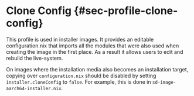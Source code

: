 # Clone Config {#sec-profile-clone-config}

This profile is used in installer images. It provides an editable
configuration.nix that imports all the modules that were also used when
creating the image in the first place. As a result it allows users to edit
and rebuild the live-system.

On images where the installation media also becomes an installation target,
copying over `configuration.nix` should be disabled by
setting `installer.cloneConfig` to `false`.
For example, this is done in `sd-image-aarch64-installer.nix`.

